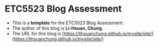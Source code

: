 
# ETC5523 Blog Assessment

* This is a **template** for the ETC5523 Blog Assessment. 
* The author of this blog is **Li-Hsuan, Chung**.
* The URL for this blog is [https://lihsuanchung.github.io/mysite/site/](https://lihsuanchung.github.io/mysite/site/)
